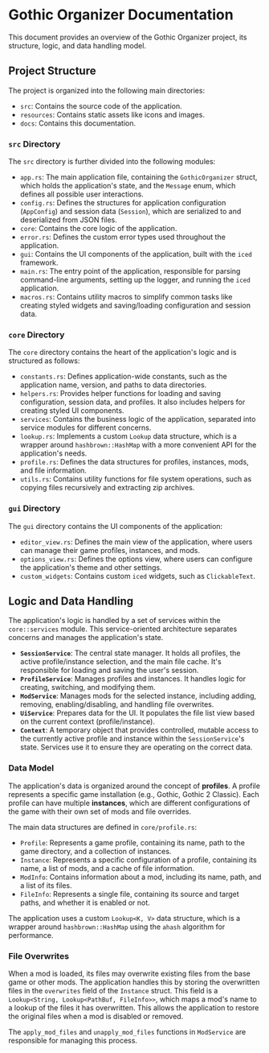 # Gothic Organizer Documentation

This document provides an overview of the Gothic Organizer project, its structure, logic, and data handling model.

## Project Structure

The project is organized into the following main directories:

- `src`: Contains the source code of the application.
- `resources`: Contains static assets like icons and images.
- `docs`: Contains this documentation.

### `src` Directory

The `src` directory is further divided into the following modules:

- `app.rs`: The main application file, containing the `GothicOrganizer` struct, which holds the application's state, and the `Message` enum, which defines all possible user interactions.
- `config.rs`: Defines the structures for application configuration (`AppConfig`) and session data (`Session`), which are serialized to and deserialized from JSON files.
- `core`: Contains the core logic of the application.
- `error.rs`: Defines the custom error types used throughout the application.
- `gui`: Contains the UI components of the application, built with the `iced` framework.
- `main.rs`: The entry point of the application, responsible for parsing command-line arguments, setting up the logger, and running the `iced` application.
- `macros.rs`: Contains utility macros to simplify common tasks like creating styled widgets and saving/loading configuration and session data.

### `core` Directory

The `core` directory contains the heart of the application's logic and is structured as follows:

- `constants.rs`: Defines application-wide constants, such as the application name, version, and paths to data directories.
- `helpers.rs`: Provides helper functions for loading and saving configuration, session data, and profiles. It also includes helpers for creating styled UI components.
- `services`: Contains the business logic of the application, separated into service modules for different concerns.
- `lookup.rs`: Implements a custom `Lookup` data structure, which is a wrapper around `hashbrown::HashMap` with a more convenient API for the application's needs.
- `profile.rs`: Defines the data structures for profiles, instances, mods, and file information.
- `utils.rs`: Contains utility functions for file system operations, such as copying files recursively and extracting zip archives.

### `gui` Directory

The `gui` directory contains the UI components of the application:

- `editor_view.rs`: Defines the main view of the application, where users can manage their game profiles, instances, and mods.
- `options_view.rs`: Defines the options view, where users can configure the application's theme and other settings.
- `custom_widgets`: Contains custom `iced` widgets, such as `ClickableText`.

## Logic and Data Handling

The application's logic is handled by a set of services within the `core::services` module. This service-oriented architecture separates concerns and manages the application's state.

-   **`SessionService`**: The central state manager. It holds all profiles, the active profile/instance selection, and the main file cache. It's responsible for loading and saving the user's session.
-   **`ProfileService`**: Manages profiles and instances. It handles logic for creating, switching, and modifying them.
-   **`ModService`**: Manages mods for the selected instance, including adding, removing, enabling/disabling, and handling file overwrites.
-   **`UiService`**: Prepares data for the UI. It populates the file list view based on the current context (profile/instance).
-   **`Context`**: A temporary object that provides controlled, mutable access to the currently active profile and instance within the `SessionService`'s state. Services use it to ensure they are operating on the correct data.

### Data Model

The application's data is organized around the concept of **profiles**. A profile represents a specific game installation (e.g., Gothic, Gothic 2 Classic). Each profile can have multiple **instances**, which are different configurations of the game with their own set of mods and file overrides.

The main data structures are defined in `core/profile.rs`:

- `Profile`: Represents a game profile, containing its name, path to the game directory, and a collection of instances.
- `Instance`: Represents a specific configuration of a profile, containing its name, a list of mods, and a cache of file information.
- `ModInfo`: Contains information about a mod, including its name, path, and a list of its files.
- `FileInfo`: Represents a single file, containing its source and target paths, and whether it is enabled or not.

The application uses a custom `Lookup<K, V>` data structure, which is a wrapper around `hashbrown::HashMap` using the `ahash` algorithm for performance.

### File Overwrites

When a mod is loaded, its files may overwrite existing files from the base game or other mods. The application handles this by storing the overwritten files in the `overwrites` field of the `Instance` struct. This field is a `Lookup<String, Lookup<PathBuf, FileInfo>>`, which maps a mod's name to a lookup of the files it has overwritten. This allows the application to restore the original files when a mod is disabled or removed.

The `apply_mod_files` and `unapply_mod_files` functions in `ModService` are responsible for managing this process.
